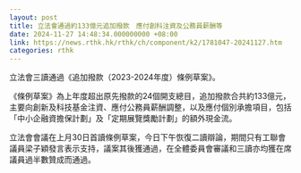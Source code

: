 ```yaml
---
layout: post
title: 立法會通過約133億元追加撥款　應付創科注資及公務員薪酬等
date: 2024-11-27 14:48:34.000000000 +08:00
link: https://news.rthk.hk/rthk/ch/component/k2/1781047-20241127.htm
categories: rthk
---
```


立法會三讀通過《追加撥款（2023-2024年度）條例草案》。

《條例草案》為上年度超出原先撥款的24個開支總目，追加撥款合共約133億元，主要向創新及科技基金注資、應付公務員薪酬調整，以及應付個別承擔項目，包括「中小企融資擔保計劃」及「定期展覽獎勵計劃」的額外現金流。

立法會會議在上月30日首讀條例草案，今日下午恢復二讀辯論，期間只有工聯會議員梁子穎發言表示支持，議案其後獲通過，在全體委員會審議和三讀亦均獲在席議員過半數贊成而通過。

